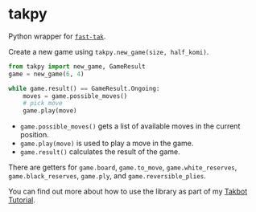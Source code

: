 # takpy

Python wrapper for [`fast-tak`](https://crates.io/crates/fast-tak).

Create a new game using `takpy.new_game(size, half_komi)`.

```py
from takpy import new_game, GameResult
game = new_game(6, 4)

while game.result() == GameResult.Ongoing:
    moves = game.possible_moves()     
    # pick move
    game.play(move)
```

- `game.possible_moves()` gets a list of available moves in the current position.
- `game.play(move)` is used to play a move in the game.
- `game.result()` calculates the result of the game.

There are getters for `game.board`, `game.to_move`, `game.white_reserves`, `game.black_reserves`, `game.ply`, and `game.reversible_plies`.

You can find out more about how to use the library as part of my [Takbot Tutorial](https://viliamvadocz.github.io/takbot_tutorial/takpy.html).
